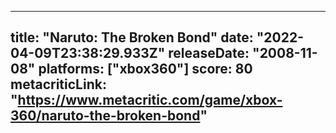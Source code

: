 
---
title: "Naruto: The Broken Bond"
date: "2022-04-09T23:38:29.933Z"
releaseDate: "2008-11-08"
platforms: ["xbox360"]
score: 80
metacriticLink: "https://www.metacritic.com/game/xbox-360/naruto-the-broken-bond"
---
